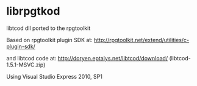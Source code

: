 librpgtkod
==========

libtcod dll ported to the rpgtoolkit

Based on rpgtoolkit plugin SDK at:
http://rpgtoolkit.net/extend/utilities/c-plugin-sdk/

and libtcod code at:
http://doryen.eptalys.net/libtcod/download/  (libtcod-1.5.1-MSVC.zip)

Using Visual Studio Express 2010, SP1

